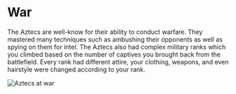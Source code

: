 # War

The Aztecs are well-know for their ability to conduct warfare. They mastered many techniques such as ambushing their opponents as well as spying on them for intel. The Aztecs also had complex military ranks which you climbed based on the number of captives you brought back from the battlefield. Every rank had different attire, your clothing, weapons, and even hairstyle were changed according to your rank.

![Aztecs at war](https://image.jimcdn.com/app/cms/image/transf/dimension=1040x10000:format=png/path/s2217cd0bb1220415/image/i7ed5246a7ee99309/version/1683887463/aztecs-at-war.png)

